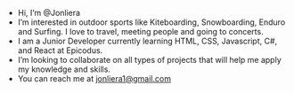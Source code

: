 - Hi, I’m @Jonliera
- I’m interested in outdoor sports like Kiteboarding, Snowboarding, Enduro and Surfing. I love to travel, meeting people and going to concerts. 
- I am a Junior Developer currently learning HTML, CSS, Javascript, C#, and React at Epicodus.
- I’m looking to collaborate on all types of projects that will help me apply my knowledge and skills.
- You can reach me at jonliera1@gmail.com 

<!---
Jonliera/Jonliera is a ✨ special ✨ repository because its `README.md` (this file) appears on your GitHub profile.
You can click the Preview link to take a look at your changes.
--->
